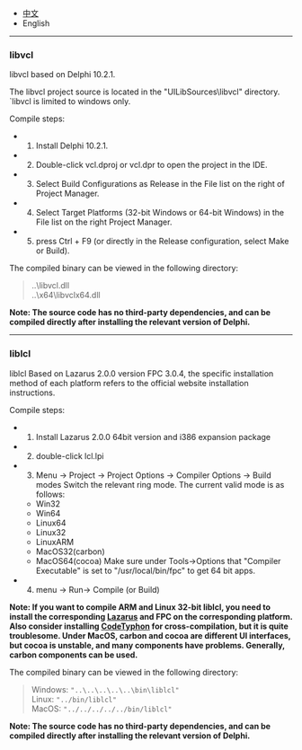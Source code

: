 * [中文](README.md)   
* English     

----  

### libvcl

libvcl based on Delphi 10.2.1.  

The libvcl project source is located in the "UILibSources\libvcl" directory. `libvcl is limited to windows only.      

Compile steps:    

* 1. Install Delphi 10.2.1.  
* 2. Double-click vcl.dproj or vcl.dpr to open the project in the IDE.  
* 3. Select Build Configurations as Release in the File list on the right of Project Manager.  
* 4. Select Target Platforms (32-bit Windows or 64-bit Windows) in the File list on the right Project Manager.  
* 5. press Ctrl + F9 (or directly in the Release configuration, select Make or Build).  

The compiled binary can be viewed in the following directory:     

> ..\libvcl.dll  
> ..\x64\libvclx64.dll    

**Note: The source code has no third-party dependencies, and can be compiled directly after installing the relevant version of Delphi.**    


----

### liblcl 

liblcl Based on Lazarus 2.0.0 version FPC 3.0.4, the specific installation method of each platform refers to the official website installation instructions.  


Compile steps:     

* 1. Install Lazarus 2.0.0 64bit version and i386 expansion package  
* 2. double-click lcl.lpi  
* 3. Menu -> Project -> Project Options -> Compiler Options -> Build modes Switch the relevant ring mode. The current valid mode is as follows:  
   * Win32  
   * Win64  
   * Linux64  
   * Linux32
   * LinuxARM           
   * MacOS32(carbon)
   * MacOS64(cocoa) Make sure under Tools->Options that "Compiler Executable" is set to "/usr/local/bin/fpc" to get 64 bit apps.   
* 4. menu -> Run-> Compile (or Build)  

**Note: If you want to compile ARM and Linux 32-bit liblcl, you need to install the corresponding [Lazarus](http://www.lazarus-ide.org/) and FPC on the corresponding platform. Also consider installing [CodeTyphon](http://www.pilotlogic.com/sitejoom/index.php/codetyphon) for cross-compilation, but it is quite troublesome. Under MacOS, carbon and cocoa are different UI interfaces, but cocoa is unstable, and many components have problems. Generally, carbon components can be used.**    

The compiled binary can be viewed in the following directory:      

> Windows: `"..\..\..\..\..\bin\liblcl"`     
> Linux: `"../bin/liblcl"`  
> MacOS: `"../../../../../bin/liblcl"`

**Note: The source code has no third-party dependencies, and can be compiled directly after installing the relevant version of Delphi.**  

